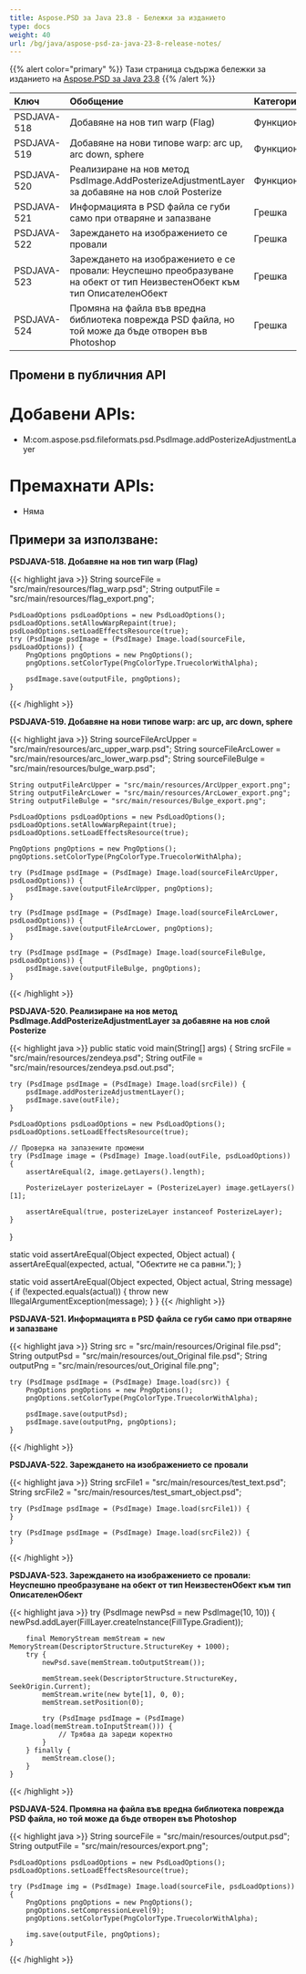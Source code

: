 ```yaml
---
title: Aspose.PSD за Java 23.8 - Бележки за изданието
type: docs
weight: 40
url: /bg/java/aspose-psd-za-java-23-8-release-notes/
---
```


{{% alert color="primary" %}} Тази страница съдържа бележки за изданието на [Aspose.PSD за Java 23.8](https://downloads.aspose.com/psd/java/new-releases/aspose.psd-za-java-23.8/) {{% /alert %}}

| **Ключ**    | **Обобщение**                                                                                                                                  | **Категория** |
|:------------|:-----------------------------------------------------------------------------------------------------------------------------------------------|:--------------|
| PSDJAVA-518 | Добавяне на нов тип warp (Flag)                                                                                                                |    Функционал |
| PSDJAVA-519 | Добавяне на нови типове warp: arc up, arc down, sphere                                                                                         |    Функционал |
| PSDJAVA-520 | Реализиране на нов метод PsdImage.AddPosterizeAdjustmentLayer за добавяне на нов слой Posterize                                               |    Функционал |
| PSDJAVA-521 | Информацията в PSD файла се губи само при отваряне и запазване                                                                                |         Грешка |
| PSDJAVA-522 | Зареждането на изображението се провали                                                                                                        |         Грешка |
| PSDJAVA-523 | Зареждането на изображението е се провали: Неуспешно преобразуване на обект от тип НеизвестенОбект към тип ОписателенОбект                    |         Грешка |
| PSDJAVA-524 | Промяна на файла във вредна библиотека поврежда PSD файла, но той може да бъде отворен във Photoshop                                           |         Грешка |

## **Промени в публичния API**
# **Добавени APIs:**

- M:com.aspose.psd.fileformats.psd.PsdImage.addPosterizeAdjustmentLayer

# **Премахнати APIs:**

- Няма

## **Примери за използване:**

**PSDJAVA-518. Добавяне на нов тип warp (Flag)**

{{< highlight java >}}
    String sourceFile = "src/main/resources/flag_warp.psd";
    String outputFile = "src/main/resources/flag_export.png";

    PsdLoadOptions psdLoadOptions = new PsdLoadOptions();
    psdLoadOptions.setAllowWarpRepaint(true);
    psdLoadOptions.setLoadEffectsResource(true);
    try (PsdImage psdImage = (PsdImage) Image.load(sourceFile, psdLoadOptions)) {
        PngOptions pngOptions = new PngOptions();
        pngOptions.setColorType(PngColorType.TruecolorWithAlpha);

        psdImage.save(outputFile, pngOptions);
    }
{{< /highlight >}}

**PSDJAVA-519. Добавяне на нови типове warp: arc up, arc down, sphere**

{{< highlight java >}}
    String sourceFileArcUpper = "src/main/resources/arc_upper_warp.psd";
    String sourceFileArcLower = "src/main/resources/arc_lower_warp.psd";
    String sourceFileBulge = "src/main/resources/bulge_warp.psd";

    String outputFileArcUpper = "src/main/resources/ArcUpper_export.png";
    String outputFileArcLower = "src/main/resources/ArcLower_export.png";
    String outputFileBulge = "src/main/resources/Bulge_export.png";

    PsdLoadOptions psdLoadOptions = new PsdLoadOptions();
    psdLoadOptions.setAllowWarpRepaint(true);
    psdLoadOptions.setLoadEffectsResource(true);

    PngOptions pngOptions = new PngOptions();
    pngOptions.setColorType(PngColorType.TruecolorWithAlpha);

    try (PsdImage psdImage = (PsdImage) Image.load(sourceFileArcUpper, psdLoadOptions)) {
        psdImage.save(outputFileArcUpper, pngOptions);
    }

    try (PsdImage psdImage = (PsdImage) Image.load(sourceFileArcLower, psdLoadOptions)) {
        psdImage.save(outputFileArcLower, pngOptions);
    }

    try (PsdImage psdImage = (PsdImage) Image.load(sourceFileBulge, psdLoadOptions)) {
        psdImage.save(outputFileBulge, pngOptions);
    }
{{< /highlight >}}

**PSDJAVA-520. Реализиране на нов метод PsdImage.AddPosterizeAdjustmentLayer за добавяне на нов слой Posterize**

{{< highlight java >}}
public static void main(String[] args) {
    String srcFile = "src/main/resources/zendeya.psd";
    String outFile = "src/main/resources/zendeya.psd.out.psd";

    try (PsdImage psdImage = (PsdImage) Image.load(srcFile)) {
        psdImage.addPosterizeAdjustmentLayer();
        psdImage.save(outFile);
    }

    PsdLoadOptions psdLoadOptions = new PsdLoadOptions();
    psdLoadOptions.setLoadEffectsResource(true);

    // Проверка на запазените промени
    try (PsdImage image = (PsdImage) Image.load(outFile, psdLoadOptions)) {
        assertAreEqual(2, image.getLayers().length);

        PosterizeLayer posterizeLayer = (PosterizeLayer) image.getLayers()[1];

        assertAreEqual(true, posterizeLayer instanceof PosterizeLayer);
    }
}

static void assertAreEqual(Object expected, Object actual) {
    assertAreEqual(expected, actual, "Обектите не са равни.");
}

static void assertAreEqual(Object expected, Object actual, String message) {
    if (!expected.equals(actual)) {
        throw new IllegalArgumentException(message);
    }
}
{{< /highlight >}}

**PSDJAVA-521. Информацията в PSD файла се губи само при отваряне и запазване**

{{< highlight java >}}
    String src = "src/main/resources/Original file.psd";
    String outputPsd = "src/main/resources/out_Original file.psd";
    String outputPng = "src/main/resources/out_Original file.png";

    try (PsdImage psdImage = (PsdImage) Image.load(src)) {
        PngOptions pngOptions = new PngOptions();
        pngOptions.setColorType(PngColorType.TruecolorWithAlpha);

        psdImage.save(outputPsd);
        psdImage.save(outputPng, pngOptions);
    }
{{< /highlight >}}

**PSDJAVA-522. Зареждането на изображението се провали**

{{< highlight java >}}
    String srcFile1 = "src/main/resources/test_text.psd";
    String srcFile2 = "src/main/resources/test_smart_object.psd";

    try (PsdImage psdImage = (PsdImage) Image.load(srcFile1)) {
    }

    try (PsdImage psdImage = (PsdImage) Image.load(srcFile2)) {
    }
{{< /highlight >}}

**PSDJAVA-523. Зареждането на изображението се провали: Неуспешно преобразуване на обект от тип НеизвестенОбект към тип ОписателенОбект**

{{< highlight java >}}
   try (PsdImage newPsd = new PsdImage(10, 10)) {
        newPsd.addLayer(FillLayer.createInstance(FillType.Gradient));

        final MemoryStream memStream = new MemoryStream(DescriptorStructure.StructureKey + 1000);
        try {
            newPsd.save(memStream.toOutputStream());

            memStream.seek(DescriptorStructure.StructureKey, SeekOrigin.Current);
            memStream.write(new byte[1], 0, 0);
            memStream.setPosition(0);

            try (PsdImage psdImage = (PsdImage) Image.load(memStream.toInputStream())) {
                // Трябва да зареди коректно
            }
        } finally {
            memStream.close();
        }
    }
{{< /highlight >}}

**PSDJAVA-524. Промяна на файла във вредна библиотека поврежда PSD файла, но той може да бъде отворен във Photoshop**

{{< highlight java >}}
    String sourceFile = "src/main/resources/output.psd";
    String outputFile = "src/main/resources/export.png";

    PsdLoadOptions psdLoadOptions = new PsdLoadOptions();
    psdLoadOptions.setLoadEffectsResource(true);

    try (PsdImage img = (PsdImage) Image.load(sourceFile, psdLoadOptions)) {
        PngOptions pngOptions = new PngOptions();
        pngOptions.setCompressionLevel(9);
        pngOptions.setColorType(PngColorType.TruecolorWithAlpha);

        img.save(outputFile, pngOptions);
    }
{{< /highlight >}}
